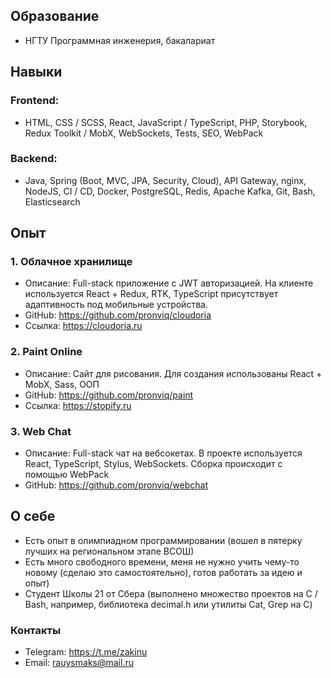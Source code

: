 ## Образование
- НГТУ Программная инженерия, бакалариат
## Навыки
### Frontend: 
- HTML, CSS / SCSS, React, JavaScript / TypeScript, PHP, Storybook, Redux Toolkit / MobX, WebSockets, Tests, SEO, WebPack
### Backend:
- Java, Spring (Boot, MVC, JPA, Security, Cloud), API Gateway, nginx, NodeJS, CI / CD, Docker, PostgreSQL, Redis, Apache Kafka, Git, Bash, Elasticsearch
## Опыт
### 1. Облачное хранилище
- Описание: Full-stack приложение с JWT авторизацией. На клиенте
используется React + Redux, RTK, TypeScript присутствует адаптивность
под мобильные устройства.
- GitHub: https://github.com/pronviq/cloudoria
- Ссылка: https://cloudoria.ru
### 2. Paint Online
- Описание: Сайт для рисования. Для создания использованы React +
MobX, Sass, ООП
- GitHub: https://github.com/pronviq/paint
- Ссылка: https://stopify.ru
### 3. Web Chat
- Описание: Full-stack чат на вебсокетах. В проекте используется React,
TypeScript, Stylus, WebSockets. Сборка происходит с помощью WebPack
- GitHub: https://github.com/pronviq/webchat

## О себе
- Есть опыт в олимпиадном программировании (вошел в пятерку лучших на региональном этапе ВСОШ)
- Есть много свободного времени, меня не нужно учить чему-то новому (сделаю это самостоятельно), готов работать за идею и опыт)
- Студент Школы 21 от Сбера (выполнено множество проектов на C / Bash, например, библиотека decimal.h или утилиты Cat, Grep на C)

### Контакты
- Telegram: https://t.me/zakinu
- Email: rauysmaks@mail.ru
